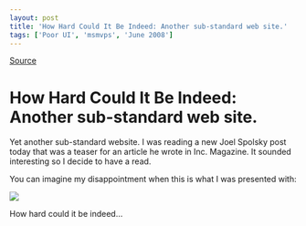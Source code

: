 ```yaml
---
layout: post
title: 'How Hard Could It Be Indeed: Another sub-standard web site.'
tags: ['Poor UI', 'msmvps', 'June 2008']
---
```

[Source](http://blogs.msmvps.com/peterritchie/2008/06/02/how-hard-could-it-be-indeed-another-sub-standard-web-site/ "Permalink to How Hard Could It Be Indeed: Another sub-standard web site.")

# How Hard Could It Be Indeed: Another sub-standard web site.

Yet another sub-standard website. I was reading a new Joel Spolsky post today that was a teaser for an article he wrote in Inc. Magazine. It sounded interesting so I decide to have a read.

You can imagine my disappointment when this is what I was presented with:

![][1]

How hard could it be indeed…

[1]: http://farm4.static.flickr.com/3108/2544757347_a11041b61b.jpg?v=0


